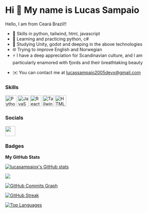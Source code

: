 Hi 👋 My name is Lucas Sampaio
==============================

Hello, I am from Ceará Brazil!! 
- 🚀 Skills in python, tailwind, html, javascript 
- 🔨 Learning and practicing python, c# 
- 🎯 Studying Unity, godot and deeping in the above technologies 
- 🌐 Trying to improve English and Norwegian 
- ⚡ I have a deep appreciation for Scandinavian culture, and I am particularly enamored with fjords and their breathtaking beauty

* ✉️  You can contact me at [lucassampaio2005devx@gmail.com](mailto:lucassampaio2005devx@gmail.com)

### Skills


<p align="left">
<a href="https://www.python.org/" target="_blank" rel="noreferrer"><img src="https://raw.githubusercontent.com/danielcranney/readme-generator/main/public/icons/skills/python-colored.svg" width="36" height="36" alt="Python" /></a>
<a href="https://developer.mozilla.org/en-US/docs/Web/JavaScript" target="_blank" rel="noreferrer"><img src="https://raw.githubusercontent.com/danielcranney/readme-generator/main/public/icons/skills/javascript-colored.svg" width="36" height="36" alt="JavaScript" /></a>
<a href="https://reactjs.org/" target="_blank" rel="noreferrer"><img src="https://raw.githubusercontent.com/danielcranney/readme-generator/main/public/icons/skills/react-colored.svg" width="36" height="36" alt="React" /></a>
<a href="https://tailwindcss.com/" target="_blank" rel="noreferrer"><img src="https://raw.githubusercontent.com/danielcranney/readme-generator/main/public/icons/skills/tailwindcss-colored.svg" width="36" height="36" alt="TailwindCSS" /></a>
<a href="https://developer.mozilla.org/en-US/docs/Glossary/HTML5" target="_blank" rel="noreferrer"><img src="https://raw.githubusercontent.com/danielcranney/readme-generator/main/public/icons/skills/html5-colored.svg" width="36" height="36" alt="HTML5" /></a>
</p>


### Socials

<p align="left"> <a href="https://www.github.com/lucasampaiox" target="_blank" rel="noreferrer"><img src="https://raw.githubusercontent.com/danielcranney/readme-generator/main/public/icons/socials/github.svg" width="32" height="32" /></a></p>

### Badges

<b>My GitHub Stats</b>

<a href="http://www.github.com/lucasampaiox"><img src="https://github-readme-stats.vercel.app/api?username=lucasampaiox&show_icons=true&hide=&count_private=true&title_color=0891b2&text_color=ffffff&icon_color=0891b2&bg_color=1c1917&hide_border=true&show_icons=true" alt="lucasampaiox's GitHub stats" /></a>

<a href="http://www.github.com/lucasampaiox"><img src="https://github-readme-streak-stats.herokuapp.com/?user=lucasampaiox&stroke=ffffff&background=1c1917&ring=0891b2&fire=0891b2&currStreakNum=ffffff&currStreakLabel=0891b2&sideNums=ffffff&sideLabels=ffffff&dates=ffffff&hide_border=true" /></a>

<a href="http://www.github.com/lucasampaiox"><img src="https://github-readme-activity-graph.cyclic.app/graph?username=lucasampaiox&bg_color=1c1917&color=ffffff&line=0891b2&point=ffffff&area_color=1c1917&area=true&hide_border=true&custom_title=GitHub%20Commits%20Graph" alt="GitHub Commits Graph" /></a>

[![GitHub Streak](https://streak-stats.demolab.com/?user=lucasampaiox)](https://git.io/streak-stats)

<a href="https://github.com/lucasampaiox" align="left"><img src="https://github-readme-stats.vercel.app/api/top-langs/?username=lucasampaiox&langs_count=10&title_color=0891b2&text_color=ffffff&icon_color=0891b2&bg_color=1c1917&hide_border=true&locale=en&custom_title=Top%20%Languages" alt="Top Languages" /></a>
